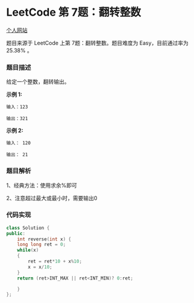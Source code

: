 # LeetCode 第 7题：翻转整数

[个人网站](http://lgg2018.com)

题目来源于 LeetCode 上第 7题：翻转整数。题目难度为 Easy，目前通过率为 25.38% 。

### 题目描述

给定一个整数，翻转输出。

**示例 1:**

```
输入：123

输出：321
```
**示例 2:**

```
输入： 120

输出： 21
```

### 题目解析

1、经典方法：使用求余%即可

2、注意超过最大或最小时，需要输出0

### 代码实现

```c++
class Solution {
public:
    int reverse(int x) {
	long long ret = 0;
    while(x)
    {
        ret = ret*10 + x%10;
        x = x/10;
    }
    return (ret>INT_MAX || ret<INT_MIN)? 0:ret;

    }
};
```

